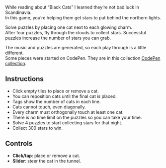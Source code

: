 While reading about “Black Cats” I learned they’re not bad luck in Scandinavia.  
In this game, you’re helping them get stars to put behind the northern lights.

Solve puzzles by placing one cat next to each glowing charm.  
After four puzzles, fly through the clouds to collect stars.
Successful puzzles increase the number of stars you can grab.  

The music and puzzles are generated, so each play through is a little different.  
Some pieces were started on CodePen. They are in this collection [CodePen collection](https://codepen.io/collection/yyJMMr).

## Instructions

- Click empty tiles to place or remove a cat.
- You can reposition cats until the final cat is placed.
- Tags show the number of cats in each line.  
- Cats cannot touch, even diagonally.  
- Every charm must orthogonally touch at least one cat.
- There is no time limit on the puzzles so you can take your time.
- Solve 4 puzzles to start collecting stars for that night.  
- Collect 300 stars to win.  

## Controls

- **Click/tap**: place or remove a cat.  
- **Slider**: steer the cat in the tunnel.  
